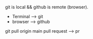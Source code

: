 git is local && github is remote (browser).
- Terminal --> git
- browser --> github

git pull origin main 
pull request --> pr
